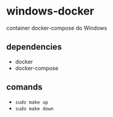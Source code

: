 # windows-docker
container docker-compose do Windows

## dependencies ##
- docker
- docker-compose

## comands ##
- ```sudo make up```
- ```sudo make down```